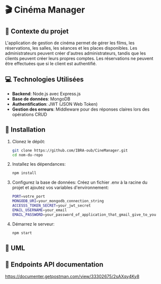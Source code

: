 # 🎬 Cinéma Manager

## 📝 Contexte du projet

L'application de gestion de cinéma permet de gérer les films, les réservations, les salles, les séances et les places disponibles. Les administrateurs peuvent créer d'autres administrateurs, tandis que les clients peuvent créer leurs propres comptes. Les réservations ne peuvent être effectuées que si le client est authentifié.

## 💻 Technologies Utilisées

- **Backend**: Node.js avec Express.js
- **Base de données**: MongoDB
- **Authentification**: JWT (JSON Web Token)
- **Gestion des erreurs**: Middleware pour des réponses claires lors des opérations CRUD

## 🚀 Installation

1. Clonez le dépôt:
   ```bash
   git clone https://github.com/IBRA-oub/CineManager.git
   cd nom-du-repo
2. Installez les dépendances:
   ````bash
   npm install
3. Configurez la base de données:
Créez un fichier .env à la racine du projet et ajoutez vos variables d'environnement:
   ````bash
   PORT=votre_port
   MONGODB_URI=your_mongodb_connection_string
   ACCESSS_TOKEN_SECRET=your_jwt_secret
   EMAIL_USERNAME=your_email
   EMAIL_PASSWORD=your_password_of_application_that_gmail_give_to_you
4. Démarrez le serveur:
   ````bash
   npm start

## 📝 UML

## 🔌 Endpoints API documentation 

https://documenter.getpostman.com/view/33302675/2sAXqy4Ky8
